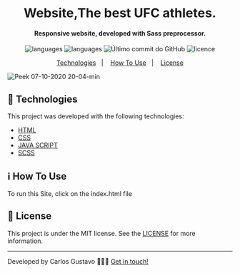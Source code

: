 <h1 align="center">
  Website,The best UFC athletes.
</h1>

<h4 align="center">
Responsive website, developed with Sass preprocessor.
</h4>
<p align="center">
  <img alt="languages" src="https://img.shields.io/github/languages/top/carlosgustavo/sass-website">
  <img alt="languages" src="https://img.shields.io/github/languages/count/carlosgustavo/sass-website">
  <img alt="Último commit do GitHub" src="https://img.shields.io/github/last-commit/carlosgustavo/sass-website">
  <img alt="licence" src="https://img.shields.io/github/license/carlosgustavo/sass-website">
</p>
<p align="center">
  <a href="#rocket-technologies"">Technologies</a>&nbsp;&nbsp;&nbsp;|&nbsp;&nbsp;&nbsp;
  <a href="#information_source-how-to-use">How To Use</a>&nbsp;&nbsp;&nbsp;|&nbsp;&nbsp;&nbsp;
  <a href="#memo-license">License</a>
</p>          
                         
![Peek 07-10-2020 20-04-min](https://user-images.githubusercontent.com/53797220/95397114-c9691f80-08d8-11eb-9293-bf2949a30ed3.gif)

## :rocket: Technologies

This project was developed with the following technologies:

-  [HTML](https://www.w3schools.com/html/)
-  [CSS](https://www.w3schools.com/css/)
-  [JAVA SCRIPT](https://www.javascript.com/)
-  [SCSS](https://sass-lang.com/)

## :information_source: How To Use

To run this Site, click on the index.html file

## :memo: License
This project is under the MIT license. See the [LICENSE](https://github.com/carlosgustavo/css-site-register-boxmodal/blob/master/LICENSE) for more information.

---

Developed by Carlos Gustavo 👨🏻‍💻️ [Get in touch!](https://www.linkedin.com/in/carlos-gustavo-a71757190/)                         
